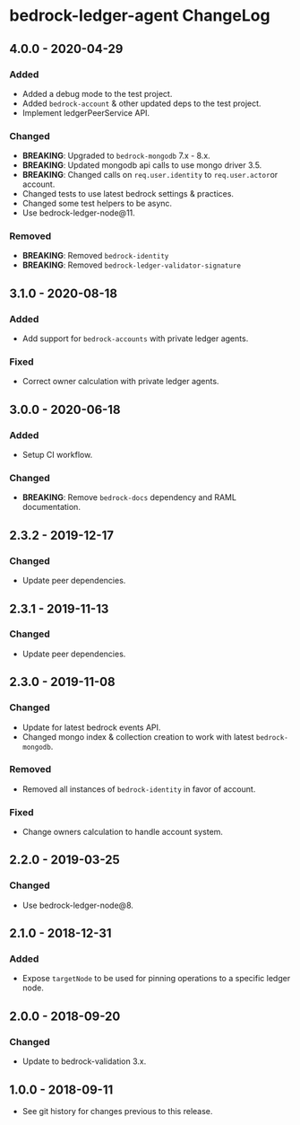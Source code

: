 # bedrock-ledger-agent ChangeLog

## 4.0.0 - 2020-04-29

### Added
- Added a debug mode to the test project.
- Added `bedrock-account` & other updated deps to the test project.
- Implement ledgerPeerService API.

### Changed
- **BREAKING**: Upgraded to `bedrock-mongodb` 7.x - 8.x.
- **BREAKING**: Updated mongodb api calls to use mongo driver 3.5.
- **BREAKING**: Changed calls on `req.user.identity` to `req.user.actor`or account.
- Changed tests to use latest bedrock settings & practices.
- Changed some test helpers to be async.
- Use bedrock-ledger-node@11.

### Removed
- **BREAKING**: Removed `bedrock-identity`
- **BREAKING**: Removed `bedrock-ledger-validator-signature`

## 3.1.0 - 2020-08-18

### Added
- Add support for `bedrock-accounts` with private ledger agents.

### Fixed
- Correct owner calculation with private ledger agents.

## 3.0.0 - 2020-06-18

### Added
- Setup CI workflow.

### Changed
- **BREAKING**: Remove `bedrock-docs` dependency and RAML documentation.

## 2.3.2 - 2019-12-17

### Changed
- Update peer dependencies.

## 2.3.1 - 2019-11-13

### Changed
- Update peer dependencies.

## 2.3.0 - 2019-11-08

### Changed
- Update for latest bedrock events API.
- Changed mongo index & collection creation to work with latest `bedrock-mongodb`.

### Removed
- Removed all instances of `bedrock-identity` in favor of account.

### Fixed
- Change owners calculation to handle account system.

## 2.2.0 - 2019-03-25

### Changed
- Use bedrock-ledger-node@8.

## 2.1.0 - 2018-12-31

### Added
- Expose `targetNode` to be used for pinning operations to a specific ledger
  node.

## 2.0.0 - 2018-09-20

### Changed
- Update to bedrock-validation 3.x.

## 1.0.0 - 2018-09-11

- See git history for changes previous to this release.
